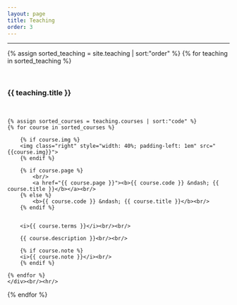 ```yaml
---
layout: page
title: Teaching
order: 3
---
```


<hr/>
<div>

{% assign sorted_teaching = site.teaching | sort:"order" %}
{% for teaching in sorted_teaching %}
    <div><br/>
    <h3>{{ teaching.title }}</h3><br/>

    {% assign sorted_courses = teaching.courses | sort:"code" %}
    {% for course in sorted_courses %}

        {% if course.img %}
        <img class="right" style="width: 40%; padding-left: 1em" src="{{course.img}}">
        {% endif %}

        {% if course.page %}
            <br/>
            <a href="{{ course.page }}"><b>{{ course.code }} &ndash; {{ course.title }}</b></a><br/>
        {% else %}
            <b>{{ course.code }} &ndash; {{ course.title }}</b><br/>
        {% endif %}

        
        <i>{{ course.terms }}</i><br/><br/>

        {{ course.description }}<br/><br/>
        
        {% if course.note %}
        <i>{{ course.note }}</i><br/>
        {% endif %}

    {% endfor %}
    </div><br/><hr/>
{% endfor %}

</div>
